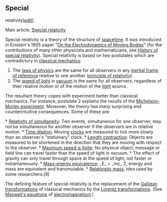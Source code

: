 ## Special
relativity[[edit](/w/index.php?title=Theory\_of\_relativity&action=edit&section=2
"Edit section: Special relativity")]

Main article: [Special relativity](/wiki/Special\_relativity "Special
relativity")

Special relativity is a theory of the structure of [spacetime](/wiki/Spacetime
"Spacetime"). It was introduced in Einstein's 1905 paper "[On the
Electrodynamics of Moving
Bodies](/wiki/On\_the\_Electrodynamics\_of\_Moving\_Bodies "On the Electrodynamics
of Moving Bodies")" (for the contributions of many other physicists and
mathematicians, see [History of special
relativity](/wiki/History\_of\_special\_relativity "History of special
relativity")). Special relativity is based on two postulates which are
contradictory in [classical mechanics](/wiki/Classical\_mechanics "Classical
mechanics"):

 1. The [laws of physics](/wiki/Laws\_of\_physics "Laws of physics") are the same for all observers in any [inertial frame of reference](/wiki/Inertial\_frame\_of\_reference "Inertial frame of reference") relative to one another ([principle of relativity](/wiki/Principle\_of\_relativity "Principle of relativity")).
 2. The [speed of light](/wiki/Speed\_of\_light "Speed of light") in [vacuum](/wiki/Vacuum "Vacuum") is the same for all observers, regardless of their relative motion or of the motion of the [light](/wiki/Light "Light") source.

The resultant theory copes with experiment better than classical mechanics.
For instance, postulate 2 explains the results of the [Michelson–Morley
experiment](/wiki/Michelson%E2%80%93Morley\_experiment "Michelson–Morley
experiment"). Moreover, the theory has many surprising and counterintuitive
consequences. Some of these are:

 \* [Relativity of simultaneity](/wiki/Relativity\_of\_simultaneity "Relativity of simultaneity"): Two events, simultaneous for one observer, may not be simultaneous for another observer if the observers are in relative motion.
 \* [Time dilation](/wiki/Time\_dilation "Time dilation"): Moving [clocks](/wiki/Clock "Clock") are measured to tick more slowly than an observer's "stationary" clock.
 \* [Length contraction](/wiki/Length\_contraction "Length contraction"): Objects are measured to be shortened in the direction that they are moving with respect to the observer.
 \* [Maximum speed is finite](/wiki/Speed\_of\_light#Upper\_limit\_on\_speeds "Speed of light"): No physical object, message or field line can travel faster than the speed of light in vacuum. 
 \* The effect of gravity can only travel through space at the speed of light, not faster or instantaneously.
 \* [Mass–energy equivalence](/wiki/Mass%E2%80%93energy\_equivalence "Mass–energy equivalence"): \_E\_ = \_mc\_ 2, energy and mass are equivalent and transmutable.
 \* [Relativistic mass](/wiki/Mass\_in\_special\_relativity "Mass in special relativity"), idea used by some researchers.[9]

The defining feature of special relativity is the replacement of the [Galilean
transformations](/wiki/Galilean\_transformation "Galilean transformation") of
classical mechanics by the [Lorentz
transformations](/wiki/Lorentz\_transformation "Lorentz transformation"). (See
[Maxwell's equations](/wiki/Maxwell%27s\_equations "Maxwell's equations") of
[electromagnetism](/wiki/Electromagnetism "Electromagnetism").)
